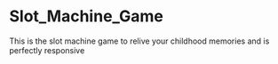# Slot_Machine_Game
This is the slot machine game to relive your childhood memories and is perfectly responsive
